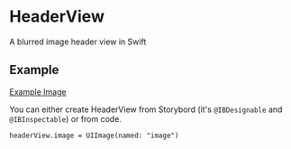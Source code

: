 # HeaderView
A blurred image header view in Swift

## Example

[Example Image](http://i.imgur.com/0ZqjWfA.png)

You can either create HeaderView from Storybord (it's `@IBDesignable` and `@IBInspectable`) or from code.

    headerView.image = UIImage(named: "image")